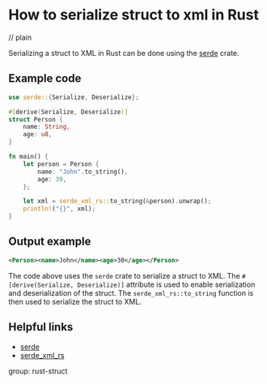 # How to serialize struct to xml in Rust
// plain

Serializing a struct to XML in Rust can be done using the [serde](https://serde.rs/) crate.

## Example code

```rust
use serde::{Serialize, Deserialize};

#[derive(Serialize, Deserialize)]
struct Person {
    name: String,
    age: u8,
}

fn main() {
    let person = Person {
        name: "John".to_string(),
        age: 30,
    };

    let xml = serde_xml_rs::to_string(&person).unwrap();
    println!("{}", xml);
}
```

## Output example

```xml
<Person><name>John</name><age>30</age></Person>
```

The code above uses the `serde` crate to serialize a struct to XML. The `#[derive(Serialize, Deserialize)]` attribute is used to enable serialization and deserialization of the struct. The `serde_xml_rs::to_string` function is then used to serialize the struct to XML.

## Helpful links

- [serde](https://serde.rs/)
- [serde_xml_rs](https://docs.rs/serde_xml_rs/0.9.0/serde_xml_rs/)

group: rust-struct